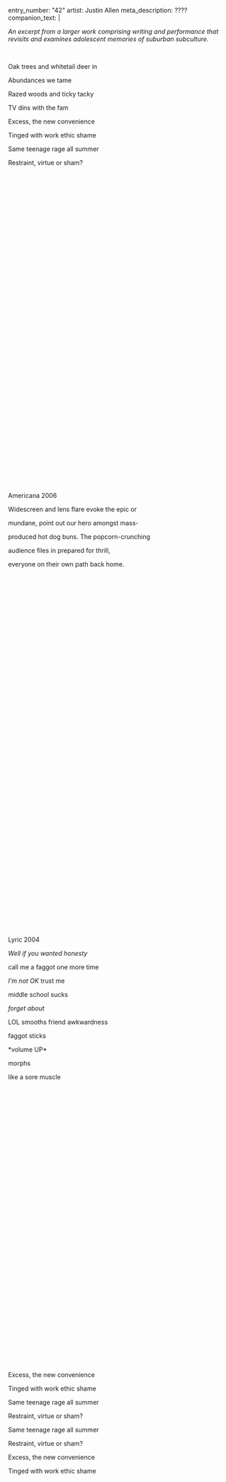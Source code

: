 entry_number: "42"
artist: Justin Allen
meta_description: ????
companion_text: |
  <p><i>An excerpt from a larger work comprising writing and performance that revisits and examines adolescent memories of suburban subculture.</i>
  </p>
  <p><br>
  </p>
  <p>Oak trees and whitetail deer in
  </p>
  <p>Abundances we tame
  </p>
  <p>Razed woods and ticky tacky
  </p>
  <p>TV dins with the fam
  </p>
  <p>Excess, the new convenience
  </p>
  <p>Tinged with work ethic shame
  </p>
  <p>Same teenage rage all summer
  </p>
  <p>Restraint, virtue or sham?
  </p>
  <p><br><br>
  </p>
  <p><br><br>
  </p>
  <p><br><br>
  </p>
  <p><br><br>
  </p>
  <p><br><br>
  </p>
  <p><br><br>
  </p>
  <p><br><br>
  </p>
  <p><br><br>
  </p>
  <p><br><br>
  </p>
  <p><br><br>
  </p>
  <p><br><br>
  </p>
  <p><br><br>
  </p>
  <p><br><br>
  </p>
  <p><br><br>
  </p>
  <p><br><br>
  </p>
  <p>Americana 2006
  </p>
  <p>Widescreen and lens flare evoke the epic or
  </p>
  <p>mundane, point out our hero amongst mass-
  </p>
  <p>produced hot dog buns. The popcorn-crunching
  </p>
  <p>audience files in prepared for thrill,
  </p>
  <p>everyone on their own path back home.
  </p>
  <p><br><br>
  </p>
  <p><br><br>
  </p>
  <p><br><br>
  </p>
  <p><br><br>
  </p>
  <p><br><br>
  </p>
  <p><br><br>
  </p>
  <p><br><br>
  </p>
  <p><br><br>
  </p>
  <p><br><br>
  </p>
  <p><br><br>
  </p>
  <p><br><br>
  </p>
  <p><br><br>
  </p>
  <p><br><br>
  </p>
  <p><br><br>
  </p>
  <p><br><br>
  </p>
  <p><br><br>
  </p>
  <p><br><br>
  </p>
  <p>Lyric 2004
  </p>
  <p><em>Well if you wanted honesty </em>
  </p>
  <p>call me a faggot one more time
  </p>
  <p><em>I’m not OK</em> trust me
  </p>
  <p>middle school sucks
  </p>
  <p><em>forget about</em>
  </p>
  <p>LOL smooths friend awkwardness
  </p>
  <p>faggot sticks
  </p>
  <p>*volume UP*
  </p>
  <p>morphs
  </p>
  <p>like a sore muscle
  </p>
  <p><br><br>
  </p>
  <p><br><br>
  </p>
  <p><br><br>
  </p>
  <p><br><br>
  </p>
  <p><br><br>
  </p>
  <p><br><br>
  </p>
  <p><br><br>
  </p>
  <p><br><br>
  </p>
  <p><br><br>
  </p>
  <p><br><br>
  </p>
  <p><br><br>
  </p>
  <p><br><br>
  </p>
  <p><br><br><br>
  </p>
  <p>Excess, the new convenience
  </p>
  <p>Tinged with work ethic shame
  </p>
  <p>Same teenage rage all summer
  </p>
  <p>Restraint, virtue or sham?
  </p>
  <p>Same teenage rage all summer
  </p>
  <p>Restraint, virtue or sham?
  </p>
  <p>Excess, the new convenience
  </p>
  <p>Tinged with work ethic shame
  </p>
  <p><br><br>
  </p>
  <p><br><br>
  </p>
  <p><br><br>
  </p>
  <p><br><br>
  </p>
  <p><br><br>
  </p>
  <p><br><br>
  </p>
  <p><br><br>
  </p>
  <p><br><br>
  </p>
  <p><br><br>
  </p>
  <p><br><br>
  </p>
  <p><br><br>
  </p>
  <p><br><br>
  </p>
  <p><br><br>
  </p>
  <p><br><br>
  </p>
  <p><br><br><br>
  </p>
  <p>Black Class Middle Upper
  </p>
  <p>Down seat go after toilet bathroom put,
  </p>
  <p>do your the not in the sink dishes to leave.
  </p>
  <p>Your bed make the, love you, stop acting up.
  </p>
  <p>Mind your position in life because there
  </p>
  <p>are plenty people who don’t want you here.
  </p>
  <p><br><br>
  </p>
  <p><br><br>
  </p>
  <p><br><br>
  </p>
  <p><br><br>
  </p>
  <p><br><br>
  </p>
  <p><br><br>
  </p>
  <p><br><br>
  </p>
  <p><br><br>
  </p>
  <p><br><br>
  </p>
  <p><br><br>
  </p>
  <p><br><br>
  </p>
  <p><br><br>
  </p>
  <p><br><br>
  </p>
  <p><br><br>
  </p>
  <p><br><br>
  </p>
  <p><br><br>
  </p>
  <p><br><br>
  </p>
  <p>Soundtrack
  </p>
  <p><em>I’m not alone ‘cause the TV’s on, yeah</em>
  </p>
  <p>‘cause plots depict a camp reality,
  </p>
  <p>‘cause suburbs are movie sets, are settings,
  </p>
  <p>are models already, for something, some
  </p>
  <p>Relief, Deal, Clearance, Security, Hope.
  </p>
  <p><br><br>
  </p>
  <p><br><br>
  </p>
  <p><br><br>
  </p>
  <p><br><br>
  </p>
  <p><br><br>
  </p>
  <p><br><br>
  </p>
  <p><br><br>
  </p>
  <p><br><br>
  </p>
  <p><br><br>
  </p>
  <p>If you were to have asked William Levitt about his vision for the future of US suburbs, a family like mine would not have fit the picture. A 2015 article from <em>The Guardian</em> describes how Levitt altered the US suburb, and laid the framework for countless US housing developments to come after with the construction of Levittown in Long Island New York, just outside New York City, beginning in 1947. Catering to white World War II veterans who, due to low housing stock, were living with relatives after returning home, houses were built  rapidly, employing techniques used on automobile assembly lines as well as methods used during the war to construct military housing. At construction’s most efficient, 1 house was built every 16 minutes.
  </p>
  <p>In a 1997 <em>New York Times</em> article, Black WWII veteran Eugene Burnett describes Levittown as “symbolic of segregation in America.” He continues: ''When I hear 'Levittown,' what rings in my mind is when the salesman said: 'It's not me, you see, but the owners of this development have not as yet decided whether they're going to sell these homes to Negroes.” A clause in the lease for the first Levittown houses explicitly stated that the homes could not “be used or occupied by any person other than members of the Caucasian race,” and for much of its history the suburban community remained 100% white. The aforementioned 2015 <em>Guardian</em> article states that the community was 94% white at the time of its publication.
  </p>
  <p><br><br>
  </p>
  <p><br><br>
  </p>
  <p><br><br>
  </p>
  <p>Oak trees and whitetail deer in
  </p>
  <p>Abundances we tame
  </p>
  <p>Razed woods and ticky tacky
  </p>
  <p>TV dins with the fam
  </p>
  <p>Excess, the new convenience
  </p>
  <p>Tinged with work ethic shame
  </p>
  <p>Same teenage rage all summer
  </p>
  <p>Restraint, virtue or sham?
  </p>
  <p>Teens retreat into trees and
  </p>
  <p>Smoke cigarettes and claim
  </p>
  <p>Who’s more hardcore than hardcore
  </p>
  <p>More rage sprouts from ho-hum
  </p>
  <p>- JA
  </p>
pub_date: 2018-06-13
sound_url: http://feeds.soundcloud.com/stream/458525085-lateral-addition-42a.mp3
release_group:
  - Spring 2018
title: A Black Boy Skirts the Mosh Pit, Excerpts
id: cfc48f5c-5918-4b2b-91fe-77cf6aa14b8c

